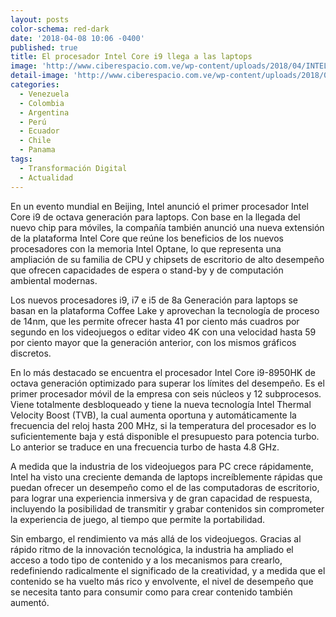 ```yaml
---
layout: posts
color-schema: red-dark
date: '2018-04-08 10:06 -0400'
published: true
title: El procesador Intel Core i9 llega a las laptops
image: 'http://www.ciberespacio.com.ve/wp-content/uploads/2018/04/INTEL-Core-I9.jpg'
detail-image: 'http://www.ciberespacio.com.ve/wp-content/uploads/2018/04/Intel-Corei9.jpg'
categories:
  - Venezuela
  - Colombia
  - Argentina
  - Perú
  - Ecuador
  - Chile
  - Panama
tags:
  - Transformación Digital
  - Actualidad
---
```

En un evento mundial en Beijing, Intel anunció el primer procesador Intel Core i9 de octava generación para laptops. Con base en la llegada del nuevo chip para móviles, la compañía también anunció una nueva extensión de la plataforma Intel Core que reúne los beneficios de los nuevos procesadores con la memoria Intel Optane, lo que representa una ampliación de su familia de CPU y chipsets de escritorio de alto desempeño que ofrecen capacidades de espera o stand-by y de computación ambiental modernas.

Los nuevos procesadores i9, i7 e i5 de 8a Generación para laptops se basan en la plataforma Coffee Lake y aprovechan la tecnología de proceso de 14nm, que les permite ofrecer hasta 41 por ciento más cuadros por segundo en los videojuegos o editar video 4K con una velocidad hasta 59 por ciento mayor que la generación anterior, con los mismos gráficos discretos.

En lo más destacado se encuentra el procesador Intel Core i9-8950HK de octava generación optimizado para superar los límites del desempeño. Es el primer procesador móvil de la empresa con seis núcleos y 12 subprocesos. Viene totalmente desbloqueado y tiene la nueva tecnología Intel Thermal Velocity Boost (TVB), la cual aumenta oportuna y automáticamente la frecuencia del reloj hasta 200 MHz, si la temperatura del procesador es lo suficientemente baja y está disponible el presupuesto para potencia turbo. Lo anterior se traduce en una frecuencia turbo de hasta 4.8 GHz.

A medida que la industria de los videojuegos para PC crece rápidamente, Intel ha visto una creciente demanda de laptops increíblemente rápidas que puedan ofrecer un desempeño como el de las computadoras de escritorio, para lograr una experiencia inmersiva y de gran capacidad de respuesta, incluyendo la posibilidad de transmitir y grabar contenidos sin comprometer la experiencia de juego, al tiempo que permite la portabilidad.

Sin embargo, el rendimiento va más allá de los videojuegos. Gracias al rápido ritmo de la innovación tecnológica, la industria ha ampliado el acceso a todo tipo de contenido y a los mecanismos para crearlo, redefiniendo radicalmente el significado de la creatividad, y a medida que el contenido se ha vuelto más rico y envolvente, el nivel de desempeño que se necesita tanto para consumir como para crear contenido también aumentó.
